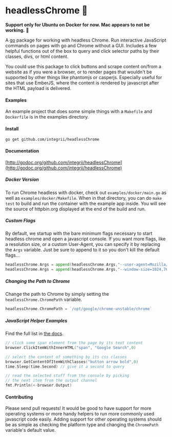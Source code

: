 # headlessChrome 🤖
**Support only for Ubuntu on Docker for now.  Mac appears to not be working.**  😬

A [go](https://golang.org) package for working with headless Chrome.  Run interactive JavaScript commands on pages with go and Chrome without a GUI.  Includes a few helpful functions out of the box to query and click selector paths by their classes, divs, or html content.

You could use this package to click buttons and scrape content on/from a website as if you were a browser, or to render pages that wouldn't be supported by other things like phantomjs or casperjs.  Especially useful for sites that use EmberJS, where the content is rendered by javascript after the HTML payload is delivered.

#### Examples

An example project that does some simple things with a `Makefile` and `Dockerfile` is in the examples directory.

#### Install
`go get github.com/integrii/headlessChrome`

#### Documentation
[http://godoc.org/github.com/integrii/headlessChrome](http://godoc.org/github.com/integrii/headlessChrome)

##### Docker Version
To run Chrome headless with docker, check out `examples/docker/main.go` as well as `examples/docker/Makefile`.  When in that directory, you can do `make test` to build and run the container with the example app inside.  You will see the source of httpbin.org displayed at the end of the build and run.

##### Custom Flags
By default, we startup with the bare minimum flags necessary to start headless chrome and open a javascript console.  If you want more flags, like a resolution size, or a custom User-Agent, you can specify it by replacing the `Args` variable.  Just be sure to append to it so you don't kill the default flags...

```go
headlessChrome.Args = append(headlessChrome.Args,"--user-agent=Mozilla/5.0 (Macintosh; Intel Mac OS X 10_12_6) AppleWebKit/537.36 (KHTML, like Gecko) Chrome/61.0.3163.100 Safari/537.36")
headlessChrome.Args = append(headlessChrome.Args,"--window-size=1024,768")
```

##### Changing the Path to Chrome

Change the path to Chrome by simply setting the `headlessChrome.ChromePath` variable.  
```go
headlessChrome.ChromePath = `/opt/google/chrome-unstable/chrome`
```


##### JavaScript Helper Examples

Find the full list in [the docs](http://godoc.org/github.com/integrii/headlessChrome).


```go
// click some span element from the page by its text content
browser.ClickItemWithInnerHTML("span", "Google Search",0)

// select the content of something by its css classes
browser.GetContentOfItemWithClasses("button arrow bold",0)
time.Sleep(time.Second) // give it a second to query

// read the selected stuff from the console by picking
// the next item from the output channel
fmt.Println(<-browser.Output)
```


#### Contributing

Please send pull requests!  It would be good to have support for more operating systems or more handy helpers to run more commonly used javascript code easily.  Adding support for other operating systems should be as simple as checking the platform type and changing the `ChromePath` variable's default value.
